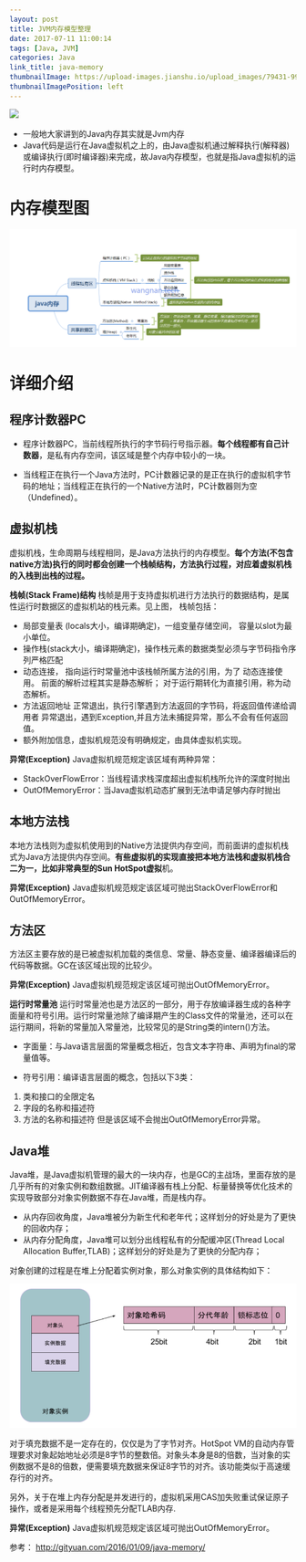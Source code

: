 ```yaml
---
layout: post
title: JVM内存模型整理
date: 2017-07-11 11:00:14
tags: [Java, JVM]
categories: Java
link_title: java-memory
thumbnailImage: https://upload-images.jianshu.io/upload_images/79431-9973d5493466523a.jpg?imageMogr2/auto-orient/strip%7CimageView2/2/w/510/format/webp	
thumbnailImagePosition: left
---
```

<!-- toc -->
<!-- more -->
![](https://upload-images.jianshu.io/upload_images/79431-9973d5493466523a.jpg?imageMogr2/auto-orient/strip%7CimageView2/2/w/510/format/webp)
<!--more-->
- 一般地大家讲到的Java内存其实就是Jvm内存
- Java代码是运行在Java虚拟机之上的，由Java虚拟机通过解释执行(解释器)或编译执行(即时编译器)来完成，故Java内存模型，也就是指Java虚拟机的运行时内存模型。

# 内存模型图
![](java-memory/01.png)

# 详细介绍
## 程序计数器PC
- 程序计数器PC，当前线程所执行的字节码行号指示器。**每个线程都有自己计数器**，是私有内存空间，该区域是整个内存中较小的一块。

- 当线程正在执行一个Java方法时，PC计数器记录的是正在执行的虚拟机字节码的地址；当线程正在执行的一个Native方法时，PC计数器则为空（Undefined）。

## 虚拟机栈
虚拟机栈，生命周期与线程相同，是Java方法执行的内存模型。**每个方法(不包含native方法)执行的同时都会创建一个栈帧结构，方法执行过程，对应着虚拟机栈的入栈到出栈的过程。**

**栈帧(Stack Frame)结构**
栈帧是用于支持虚拟机进行方法执行的数据结构，是属性运行时数据区的虚拟机站的栈元素。见上图， 栈帧包括：

- 局部变量表 (locals大小，编译期确定)，一组变量存储空间， 容量以slot为最小单位。
- 操作栈(stack大小，编译期确定)，操作栈元素的数据类型必须与字节码指令序列严格匹配
- 动态连接， 指向运行时常量池中该栈帧所属方法的引用，为了 动态连接使用。
前面的解析过程其实是静态解析；
对于运行期转化为直接引用，称为动态解析。
- 方法返回地址
正常退出，执行引擎遇到方法返回的字节码，将返回值传递给调用者
异常退出，遇到Exception,并且方法未捕捉异常，那么不会有任何返回值。
- 额外附加信息，虚拟机规范没有明确规定，由具体虚拟机实现。

**异常(Exception)**
Java虚拟机规范规定该区域有两种异常：
- StackOverFlowError：当线程请求栈深度超出虚拟机栈所允许的深度时抛出
- OutOfMemoryError：当Java虚拟机动态扩展到无法申请足够内存时抛出

## 本地方法栈
本地方法栈则为虚拟机使用到的Native方法提供内存空间，而前面讲的虚拟机栈式为Java方法提供内存空间。**有些虚拟机的实现直接把本地方法栈和虚拟机栈合二为一，比如非常典型的Sun HotSpot虚拟**机。

**异常(Exception)**
Java虚拟机规范规定该区域可抛出StackOverFlowError和OutOfMemoryError。

## 方法区
方法区主要存放的是已被虚拟机加载的类信息、常量、静态变量、编译器编译后的代码等数据。GC在该区域出现的比较少。

**异常(Exception)**
Java虚拟机规范规定该区域可抛出OutOfMemoryError。

**运行时常量池**
运行时常量池也是方法区的一部分，用于存放编译器生成的各种字面量和符号引用。运行时常量池除了编译期产生的Class文件的常量池，还可以在运行期间，将新的常量加入常量池，比较常见的是String类的intern()方法。

- 字面量：与Java语言层面的常量概念相近，包含文本字符串、声明为final的常量值等。

- 符号引用：编译语言层面的概念，包括以下3类：
1. 类和接口的全限定名
2. 字段的名称和描述符
3. 方法的名称和描述符
但是该区域不会抛出OutOfMemoryError异常。


## Java堆
Java堆，是Java虚拟机管理的最大的一块内存，也是GC的主战场，里面存放的是几乎所有的对象实例和数组数据。JIT编译器有栈上分配、标量替换等优化技术的实现导致部分对象实例数据不存在Java堆，而是栈内存。

- 从内存回收角度，Java堆被分为新生代和老年代；这样划分的好处是为了更快的回收内存；
- 从内存分配角度，Java堆可以划分出线程私有的分配缓冲区(Thread Local Allocation Buffer,TLAB)；这样划分的好处是为了更快的分配内存；

对象创建的过程是在堆上分配着实例对象，那么对象实例的具体结构如下：

![](java-memory/02.png)

对于填充数据不是一定存在的，仅仅是为了字节对齐。HotSpot VM的自动内存管理要求对象起始地址必须是8字节的整数倍。对象头本身是8的倍数，当对象的实例数据不是8的倍数，便需要填充数据来保证8字节的对齐。该功能类似于高速缓存行的对齐。

另外，关于在堆上内存分配是并发进行的，虚拟机采用CAS加失败重试保证原子操作，或者是采用每个线程预先分配TLAB内存.

**异常(Exception)**
Java虚拟机规范规定该区域可抛出OutOfMemoryError。

参考：
http://gityuan.com/2016/01/09/java-memory/


